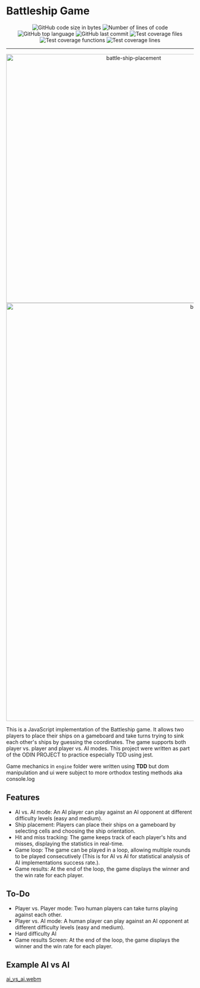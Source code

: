 # Battleship Game

 <p align="center">
	<img alt="GitHub code size in bytes" src="https://img.shields.io/github/languages/code-size/kbly538/Battleship?color=lightblue" />
	<img alt="Number of lines of code" src="https://img.shields.io/badge/total_lines-2214-green" />
	<img alt="GitHub top language" src="https://img.shields.io/github/languages/top/kbly538/Battleship?color=blue" />
	<img alt="GitHub last commit" src="https://img.shields.io/github/last-commit/kbly538/Battleship?color=green" />
 	<img alt="Test coverage files" src="https://img.shields.io/badge/coverage_files-2-green?labelColor=red&color=green" />
	<img alt="Test coverage functions" src="https://img.shields.io/badge/coverage_lines-%2598.38-green?labelColor=red&color=green" />
	<img alt="Test coverage lines" src="https://img.shields.io/badge/coverage_functions-%25100-green?labelColor=red&color=green" />
</p>

---

<p align="center">	
<img width="669" alt="battle-ship-placement" src="https://github.com/kbly538/Battleship/assets/4437722/2f092251-d3a2-4f66-9272-73afe3bd3dcc">
<img width="1124" alt="battleship-player-vs-ai" src="https://github.com/kbly538/Battleship/assets/4437722/c786580b-2bbb-44ad-bf7a-3cfbf3c2af11">
</p>


This is a JavaScript implementation of the Battleship game. It allows two players to place their ships on a gameboard and take turns trying to sink each other's ships by guessing the coordinates. The game supports both player vs. player and player vs. AI modes.
This project were written as part of the ODIN PROJECT to practice especially TDD using jest.

Game mechanics in ```engine``` folder were written using **TDD** but dom manipulation and ui were subject to more orthodox testing methods aka console.log 

## Features

- AI vs. AI mode: An AI player can play against an AI opponent at different difficulty levels (easy and medium).
- Ship placement: Players can place their ships on a gameboard by selecting cells and choosing the ship orientation.
- Hit and miss tracking: The game keeps track of each player's hits and misses, displaying the statistics in real-time.
- Game loop: The game can be played in a loop, allowing multiple rounds to be played consecutively (This is for AI vs AI for statistical analysis of AI implementations success rate.).
- Game results: At the end of the loop, the game displays the winner and the win rate for each player.

## To-Do
- Player vs. Player mode: Two human players can take turns playing against each other.
- Player vs. AI mode: A human player can play against an AI opponent at different difficulty levels (easy and medium).
- Hard difficulty AI
- Game results Screen: At the end of the loop, the game displays the winner and the win rate for each player.

## Example AI vs AI
[ai_vs_ai.webm](https://github.com/kbly538/Battleship/assets/4437722/93d2a26d-5258-4a9d-a924-838e36a62038)

